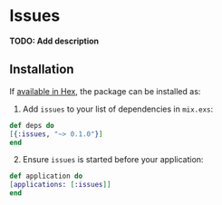 # Issues

**TODO: Add description**

## Installation

If [available in Hex](https://hex.pm/docs/publish), the package can be installed as:

1. Add `issues` to your list of dependencies in `mix.exs`:

  ```elixir
  def deps do
  [{:issues, "~> 0.1.0"}]
  end
  ```

2. Ensure `issues` is started before your application:

  ```elixir
  def application do
  [applications: [:issues]]
  end
  ```
